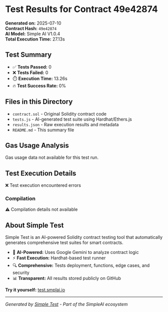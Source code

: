 # Test Results for Contract 49e42874

**Generated on:** 2025-07-10  
**Contract Hash:** `49e42874`  
**AI Model:** Simple AI V1.0.4  
**Total Execution Time:** 27.13s

## Test Summary

- ✅ **Tests Passed:** 0
- ❌ **Tests Failed:** 0
- ⏱️ **Execution Time:** 13.26s
- 🔥 **Test Success Rate:** 0%

## Files in this Directory

- `contract.sol` - Original Solidity contract code
- `tests.js` - AI-generated test suite using Hardhat/Ethers.js
- `results.json` - Raw execution results and metadata
- `README.md` - This summary file

## Gas Usage Analysis

Gas usage data not available for this test run.

## Test Execution Details

❌ Test execution encountered errors

### Compilation
⚠️ Compilation details not available

## About Simple Test

Simple Test is an AI-powered Solidity contract testing tool that automatically generates comprehensive test suites for smart contracts.

- 🤖 **AI-Powered:** Uses Google Gemini to analyze contract logic
- ⚡ **Fast Execution:** Hardhat-based test runner
- 🔍 **Comprehensive:** Tests deployment, functions, edge cases, and security
- 📊 **Transparent:** All results stored publicly on GitHub

**Try it yourself:** [test.smplai.io](https://test.smplai.io)

---

*Generated by [Simple Test](https://test.smplai.io) - Part of the SimpleAI ecosystem*

